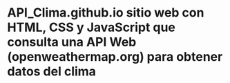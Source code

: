 # API_Clima.github.io sitio web con HTML, CSS y JavaScript que consulta una API  Web (openweathermap.org) para obtener datos del clima
